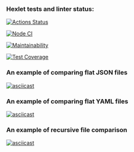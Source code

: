 ### Hexlet tests and linter status:

[![Actions Status](https://github.com/user-3a9afc676c66a4ad/frontend-project-46/actions/workflows/hexlet-check.yml/badge.svg)](https://github.com/user-3a9afc676c66a4ad/frontend-project-46/actions)

[![Node CI](https://github.com/user-3a9afc676c66a4ad/frontend-project-46/actions/workflows/nodeJS.yml/badge.svg)](https://github.com/user-3a9afc676c66a4ad/frontend-project-46/actions/workflows/nodeJS.yml)

[![Maintainability](https://api.codeclimate.com/v1/badges/2e154e650e8bbd4d6246/maintainability)](https://codeclimate.com/github/user-3a9afc676c66a4ad/frontend-project-46/maintainability)

[![Test Coverage](https://api.codeclimate.com/v1/badges/2e154e650e8bbd4d6246/test_coverage)](https://codeclimate.com/github/user-3a9afc676c66a4ad/frontend-project-46/test_coverage)

### An example of comparing flat JSON files

[![asciicast](https://asciinema.org/a/O8cj1V2oeyld9pTz76eKsxLTm.svg)](https://asciinema.org/a/O8cj1V2oeyld9pTz76eKsxLTm)

### An example of comparing flat YAML files

[![asciicast](https://asciinema.org/a/lq53UtuGPrOAQmhPTg42mgPAp.svg)](https://asciinema.org/a/lq53UtuGPrOAQmhPTg42mgPAp)

### An example of recursive file comparison

[![asciicast](https://asciinema.org/a/IWJTIx60eT70JOWoRqJkj5Q5Z.svg)](https://asciinema.org/a/IWJTIx60eT70JOWoRqJkj5Q5Z)
